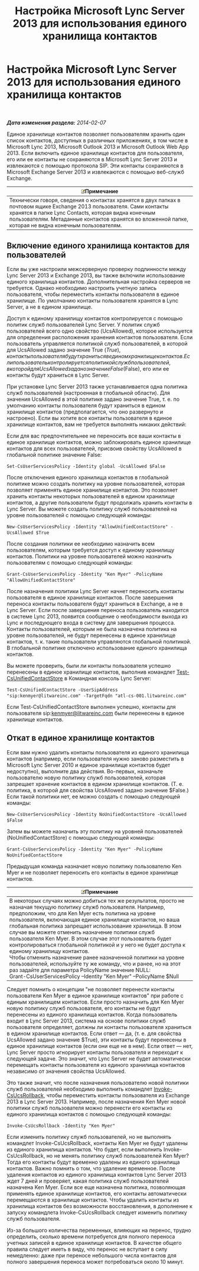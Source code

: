 ﻿---
title: Настройка Microsoft Lync Server 2013 для использования единого хранилища контактов
TOCTitle: Настройка Microsoft Lync Server 2013 для использования единого хранилища контактов
ms:assetid: 6aa17ae3-764e-4986-a900-85a3cdb8c1fc
ms:mtpsurl: https://technet.microsoft.com/ru-ru/library/JJ688083(v=OCS.15)
ms:contentKeyID: 49888031
ms.date: 05/19/2016
mtps_version: v=OCS.15
ms.translationtype: HT
---

# Настройка Microsoft Lync Server 2013 для использования единого хранилища контактов

 

_**Дата изменения раздела:** 2014-02-07_

Единое хранилище контактов позволяет пользователям хранить один список контактов, доступных в различных приложениях, в том числе в Microsoft Lync 2013, Microsoft Outlook 2013 и Microsoft Outlook Web App 2013. Если включить единое хранилище контактов для пользователя, его или ее контакты не сохраняются в Microsoft Lync Server 2013 и извлекаются с помощью протокола SIP. Эти контакты сохраняются в Microsoft Exchange Server 2013 и извлекаются с помощью веб-служб Exchange.

<table>
<thead>
<tr class="header">
<th><img src="images/Gg398412.note(OCS.15).gif" title="note" alt="note" />Примечание</th>
</tr>
</thead>
<tbody>
<tr class="odd">
<td>Технически говоря, сведения о контактах хранятся в двух папках в почтовом ящике Exchange 2013 пользователя. Сами контакты хранятся в папке Lync Contacts, которая видна конечным пользователям. Метаданные контактов хранятся во вложенной папке, которая не видна конечным пользователям.</td>
</tr>
</tbody>
</table>


## Включение единого хранилища контактов для пользователей

Если вы уже настроили межсерверную проверку подлинности между Lync Server 2013 и Exchange 2013, вы также включили использование единого хранилища контактов. Дополнительная настройка серверов не требуется. Однако необходимо настроить учетную запись пользователя, чтобы переместить контакты пользователя в единое хранилище. По умолчанию контакты пользователя хранятся в Lync Server, а не в едином хранилище.

Доступ к единому хранилищу контактов контролируется с помощью политик служб пользователей Lync Server. У политик служб пользователей всего одно свойство (UcsAllowed), которое используется для определения расположения хранения контактов пользователя. Если пользователь управляется политикой служб пользователей, в которой для UcsAllowed задано значение True ($True), контакты пользователя будут храниться в едином хранилище контактов. Если пользователь контролируется политикой служб пользователей, в которой для UcsAllowed задано значение False ($False), его или ее контакты будут храниться в Lync Server.

При установке Lync Server 2013 также устанавливается одна политика служб пользователей (настроенная в глобальной области). Для значения UcsAllowed в этой политике задано значение True, т. е. по умолчанию контакты пользователя будут храниться в едином хранилище контактов (предполагается, что оно развернуто и настроено). Если вы хотите все контакты пользователя в единое хранилище контактов, вам не требуется выполнять никаких действий:

Если для вас предпочтительнее не переносить все ваши контакты в единое хранилище контактов, можно заблокировать единое хранилище контактов для всех пользователей, присвоив свойству UcsAllowed в глобальной политике значение False:

    Set-CsUserServicesPolicy -Identity global -UcsAllowed $False

После отключения единого хранилища контактов в глобальной политике можно создать политику на уровне пользователей, которая позволяет применять единое хранилище контактов. Это позволяет хранить контакты некоторых пользователей в едином хранилище контактов, а другие пользователи будут продолжать хранить контакты в Lync Server. Вы можете создать политику служб пользователей на уровне пользователей с помощью следующей команды:

    New-CsUserServicesPolicy -Identity "AllowUnifiedContactStore" -UcsAllowed $True

После создания политики ее необходимо назначить всем пользователям, которым требуется доступ к единому хранилищу контактов. Политики на уровне пользователей можно назначить пользователям с помощью следующей команды:

    Grant-CsUserServicesPolicy -Identity "Ken Myer" -PolicyName "AllowUnifiedContactStore"

После назначения политики Lync Server начнет переносить контакты пользователя в единое хранилище контактов. После завершения переноса контакты пользователя будут храниться в Exchange, а не в Lync Server. Если после завершения переноса пользователь находится в системе Lync 2013, появится сообщение о необходимости выхода из Lync и последующего входа в систему для завершения процесса. Контакты пользователей, которым не была назначена политика на уровне пользователей, не будут перенесены в единое хранилище контактов, т. к. такие пользователи управляются глобальной политикой. В глобальной политике отключено использование единого хранилища контактов.

Вы можете проверить, были ли контакты пользователя успешно перенесены в единое хранилище контактов, выполнив командлет [Test-CsUnifiedContactStore](test-csunifiedcontactstore.md) в Командная консоль Lync Server:

    Test-CsUnifiedContactStore -UserSipAddress "sip:kenmyer@litwareinc.com" -TargetFqdn "atl-cs-001.litwareinc.com"

Если Test-CsUnifiedContactStore выполнен успешно, контакты для пользователя sip:kenmyer@litwareinc.com были перенесены в единое хранилище контактов.

## Откат в единое хранилище контактов

Если вам нужно удалить контакты пользователя из единого хранилища контактов (например, если пользователя нужно заново разместить в Microsoft Lync Server 2010 и единое хранилище контактов будет недоступно), выполните два действия. Во-первых, назначьте пользователю новую политику служб пользователей, которая запрещает хранение контактов в едином хранилище контактов. (Т. е. политика, в которой для свойства UcsAllowed задано значение $False.) Если такой политики нет, ее можно создать с помощью следующей команды:

    New-CsUserServicesPolicy -Identity NoUnifiedContactStore -UcsAllowed $False

Затем вы можете назначить эту политику на уровней пользователей (NoUnifiedContactStore) с помощью следующей команды:

    Grant-CsUserServicesPolicy -Identity "Ken Myer" -PolicyName NoUnifiedContactStore

Предыдущая команда назначает новую политику пользователю Ken Myer и не позволяет переносить его контакты в единое хранилище контактов.

<table>
<thead>
<tr class="header">
<th><img src="images/Gg398412.note(OCS.15).gif" title="note" alt="note" />Примечание</th>
</tr>
</thead>
<tbody>
<tr class="odd">
<td>В некоторых случаях можно добиться тех же результатов, просто не назначая текущую политику служб пользователя. Например, предположим, что для Ken Myer есть политика на уровне пользователя, включающая единое хранилище контактов, но ваша глобальная политика запрещает использование хранилища. В этом случае вы можете отменить назначение политики служб пользователя Ken Myer. В этом случае этот пользователь будет контролироваться глобальной политикой и у него не будет доступа к единому хранилищу контактов.<br />
Чтобы отменить назначение ранее назначенной политики на уровне пользователей, используйте ту же команду, что и ранее, но на этот раз задайте для параметра PolicyName значение NULL:<br />
Grant-CsUserServicesPolicy –Identity &quot;Ken Myer&quot; –PolicyName $Null</td>
</tr>
</tbody>
</table>


Следует помнить о концепции "не позволяет перенести контакты пользователя Ken Myer в единое хранилище контактов" при работе с единым хранилищем контактов. Если просто назначить для Ken Myer новую политику служб пользователя, его контакты не будут перенесены из единого хранилища контактов. Когда пользователь входит в Lync Server 2013, система на основе политики служб пользователя определяет, должны ли контакты пользователя храниться в едином хранилище контактов. Если ответ — да, (т. е. для свойства UcsAllowed задано значение $True), эти контакты будут перенесены в единое хранилище контактов (если они еще не в нем). Если ответ — нет, Lync Server просто игнорирует контакты пользователя и переходит к следующей задаче. Это значит, что Lync Server не будет автоматически перемещать контакты пользователя из единого хранилища контактов независимо от значения свойства UcsAllowed.

Это также значит, что после назначения пользователю новой политики служб пользователей необходимо выполнить командлет [Invoke-CsUcsRollback](invoke-csucsrollback.md), чтобы переместить контакты пользователя из Exchange 2013 в Lync Server 2013. Например, после назначения Ken Myer новой политики служб пользователя можно перенести его контакты из единого хранилища контактов с помощью следующей команды:

    Invoke-CsUcsRollback -Identity "Ken Myer"

Если изменить политику служб пользователей, но не выполнять командлет Invoke-CsUcsRollback, контакты Ken Myer не будут удалены из единого хранилища контактов. Что будет, если выполнить Invoke-CsUcsRollback, но не менять политику служб пользователей Ken Myer? Тогда его контакты будут временно удалены из единого хранилища контактов. Важно помнить о том, что удаление временное. После удаления контактов из единого хранилища контактов Lync Server 2013 ждет 7 дней и проверяет, какая политика служб пользователей назначена Ken Myer. Если все еще назначена политика, позволяющая применять единое хранилище контактов, его контакты автоматически перемещаются в хранилище контактов. Чтобы удалить контакты из хранилища контактов без возможности восстановления, в дополнение к запуску командлета Invoke-CsUcsRollback следует изменить политику служб пользователя.

Из-за большого количества переменных, влияющих на перенос, трудно определить, сколько времени потребуется для полного переноса учетных записей в единое хранилище контактов. В качестве общего правила следует иметь в виду, что перенос не вступает в силу немедленно: даже при переносе небольшого числа контактов для полного завершения переноса может потребоваться около 10 минут.

